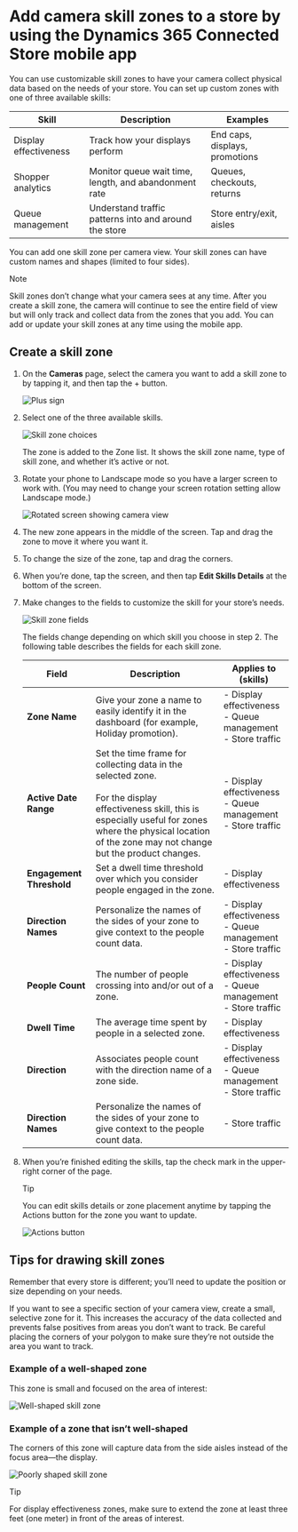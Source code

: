 

# Add camera skill zones to a store by using the Dynamics 365 Connected Store mobile app

You can use customizable skill zones to have your camera collect physical data based on the needs of your store. You can set up 
custom zones with one of three available skills:

|Skill|Description|Examples|
|-------------------------|-------------------------------------------------|-------------------------------------------------|
|Display effectiveness|	Track how your displays perform	|End caps, displays, promotions|
|Shopper analytics| 	Monitor queue wait time, length, and abandonment rate|	Queues, checkouts, returns|
|Queue management|	Understand traffic patterns into and around the store|	Store entry/exit, aisles|

You can add one skill zone per camera view. Your skill zones can have custom names and shapes (limited to four sides).

> [!NOTE]
> Skill zones don’t change what your camera sees at any time. After you create a skill zone, the camera will continue to see the entire field of view but will only track and collect data from the zones that you add. You can add or update your skill zones at any time using the mobile app.

## Create a skill zone

1.	On the **Cameras** page, select the camera you want to add a skill zone to by tapping it, and then tap the + button.

    ![Plus sign](media/skill-zone-add.PNG "Plus sign")
 
2.	Select one of the three available skills.

    ![Skill zone choices](media/skill-zone-choices.PNG "Skill zone choices")
 
    The zone is added to the Zone list. It shows the skill zone name, type of skill zone, and whether it’s active or not.

3.	Rotate your phone to Landscape mode so you have a larger screen to work with. (You may need to change your screen rotation setting allow Landscape mode.)

    ![Rotated screen showing camera view](media/skill-zone-rotate.PNG "Rotated screen showing camera view")
 
4.	The new zone appears in the middle of the screen. Tap and drag the zone to move it where you want it.

5.	To change the size of the zone, tap and drag the corners.

6.	When you’re done, tap the screen, and then tap **Edit Skills Details** at the bottom of the screen. 

7.	Make changes to the fields to customize the skill for your store’s needs.

    ![Skill zone fields](media/skill-zone-fields.PNG "Skill zone fields")
 
    The fields change depending on which skill you choose in step 2. The following table describes the fields for each skill zone.

    |Field|	Description|	Applies to (skills)|
    |----------------|------------------------------------------------|-------------------------------------------------------|
    |**Zone Name**|Give your zone a name to easily identify it in the dashboard (for example, Holiday promotion).|- Display effectiveness<br>- Queue management<br>- Store traffic|
    |**Active Date Range**|Set the time frame for collecting data in the selected zone.<br><br>For the display effectiveness skill, this is especially useful for zones where the physical location of the zone may not change but the product changes.|- Display effectiveness<br>- Queue management<br>- Store traffic|
    |**Engagement Threshold**|Set a dwell time threshold over which you consider people engaged in the zone.|- Display effectiveness|
    |**Direction Names**|Personalize the names of the sides of your zone to give context to the people count data.|- Display effectiveness<br>- Queue management<br>- Store traffic|
    |**People Count**|The number of people crossing into and/or out of a zone.|- Display effectiveness<br>- Queue management<br>- Store traffic|
    |**Dwell Time**|The average time spent by people in a selected zone.|- Display effectiveness|
    |**Direction**|Associates people count with the direction name of a zone side.|- Display effectiveness<br>- Queue management<br>- Store traffic|
    |**Direction Names**|Personalize the names of the sides of your zone to give context to the people count data.|- Store traffic|

8.	When you’re finished editing the skills, tap the check mark in the upper-right corner of the page.

    > [!TIP]
    > You can edit skills details or zone placement anytime by tapping the Actions  button for the zone you want to update.
    
    ![Actions button](media/skill-zone-actions-button.PNG "Actions button")
 
## Tips for drawing skill zones

Remember that every store is different; you’ll need to update the position or size depending on your needs.

If you want to see a specific section of your camera view, create a small, selective zone for it. This increases the accuracy of the data collected and prevents false positives from areas you don’t want to track. Be careful placing the corners of your polygon to make sure they’re not outside the area you want to track.
 
### Example of a well-shaped zone

This zone is small and focused on the area of interest:

![Well-shaped skill zone](media/skill-zone-good-example.PNG "Well-shaped skill zone")
 
### Example of a zone that isn’t well-shaped

The corners of this zone will capture data from the side aisles instead of the focus area—the display.

![Poorly shaped skill zone](media/skill-zone-bad-example.PNG "Poorly shaped skill zone")
 
> [!TIP]
> For display effectiveness zones, make sure to extend the zone at least three feet (one meter) in front of the areas of interest.

